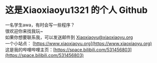  # 这是Xiaoxiaoyu1321 的个人 Github   
 一名学生awa，有时会写一些程序？   
 很欢迎你来找我玩~    
 如果你想要联系我，可以发送邮件到 Xiaoxiaoyu@xiaoxiaoyu.org   
 一个小站点： [https://www.xiaoxiaoyu.org](https://www.xiaoxiaoyu.org)    
 这是我的哔哩哔哩主页：[https://space.bilibili.com/531456803](https://space.bilibili.com/531456803)   
 
